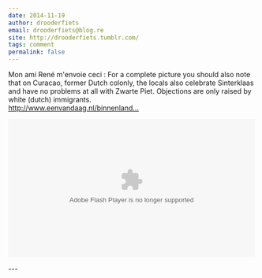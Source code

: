 ```yaml
---
date: 2014-11-19
author: drooderfiets
email: drooderfiets@blog.re
site: http://drooderfiets.tumblr.com/
tags: comment
permalink: false
---
```


<p>Mon ami René m'envoie ceci : For a complete picture you should also note that on Curacao, former Dutch colonly, the locals also celebrate Sinterklaas and have no problems at all with Zwarte Piet. Objections are only raised by white (dutch) immigrants.<br />
<a href="http://www.eenvandaag.nl/binnenland/55246/amper_zwarte_pieten_discussie_op_cura_ao" title="http://www.eenvandaag.nl/binnenland/55246/amper_zwarte_pieten_discussie_op_cura_ao">http://www.eenvandaag.nl/binnenland...</a></p>
<p>
<object type="application/x-shockwave-flash" data="http://www.eenvandaag.nl/v/107144" width="500" height="281">
<param name="movie" value="http://www.eenvandaag.nl/v/107144"></param>
<param name="allowfullscreen" value="true"></param>
<param name="allowscriptaccess" value="always"></param>
</object>
<img src="http://b.scorecardresearch.com/p?c1=2&amp;c2=17827132&amp;ns_site=po-totaal&amp;name=eenvandaag.player.embed.amper_zwarte_pieten_discussie_op_cura_ao&amp;potag1=eenvandaag&amp;potag2=www&amp;potag3=avrotros&amp;potag4=avrotros&amp;potag5=programma&amp;potag6=video&amp;potag7=npo1&amp;potag8=site&amp;potag9=site" width="1" height="1" alt="sitestat"> 
</p>
---